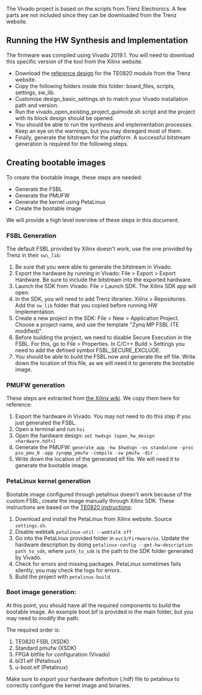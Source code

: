 The Vivado project is based on the scripts from Trenz Electronics.
A few parts are not included since they can be downloaded from the Trenz website.

## Running the HW Synthesis and Implementation

The firmware was compiled using Vivado 2019.1. You will need to download this
specific version of the tool from the Xilinx website.

* Download the [reference design](https://shop.trenz-electronic.de/en/Download/?path=Trenz_Electronic/Modules_and_Module_Carriers/4x5/TE0820/Reference_Design/2018.3/test_board) for the TE0820 module from the Trenz website.
* Copy the following folders inside this folder: board\_files, scripts, settings, sw\_lib.
* Customise design\_basic\_settings.sh to match your Vivado installation path and version.
* Run the vivado\_open\_existing\_project\_guimode.sh script and the project with its block design should be opened.
* You should be able to run the synthesis and implementation processes. Keep an
  eye on the warnings, but you may disregard most of them.
* Finally, generate the bitstream for the platform. A successful bitstream
  generation is required for the following steps.

## Creating bootable images

To create the bootable image, these steps are needed:
 - Generate the FSBL
 - Generate the PMUFW
 - Generate the kernel using PetaLinux
 - Create the bootable image

We will provide a high level overview of these steps in this document.

### FSBL Generation
The default FSBL provided by Xilinx doesn't work, use the one provided by Trenz
in their `sw\_lib`:

1. Be sure that you were able to generate the bitstream in Vivado.
2. Export the hardware by running in Vivado: File > Export > Export Hardware. Be
   sure to include the bitstream into the exported hardware.
3. Launch the SDK from Vivado: File > Launch SDK. The Xilinx SDK app will open.
4. In the SDK, you will need to add Trenz libraries: Xilinx > Repositories. Add
   the `sw_lib` folder that you copied before running HW Implementation.
5. Create a new project in the SDK: File > New > Application Project. Choose a
   project name, and use the template "Zynq MP FSBL (TE modified)".
6. Before building the project, we need to disable Secure Execution in the FSBL.
   For this, go to File > Properties. In C/C++ Build > Settings you need to add
   the defined symbol FSBL_SECURE_EXCLUDE.
7. You should be able to build the FSBL now and generate the elf file. Write
   down the location of this file, as we will need it to generate the bootable
   image.

### PMUFW generation
These steps are extracted from [the Xilinx
wiki](https://xilinx-wiki.atlassian.net/wiki/spaces/A/pages/18842462/Build+PMU+Firmware).
We copy them here for reference:

1. Export the hardware in Vivado. You may not need to do this step if you just
   generated the FSBL.
2. Open a terminal and run `hsi`
3. Open the hardware design: `set hwdsgn [open_hw_design <hardware.hdf>]`
4. Generate the PMUFW: `generate_app -hw $hwdsgn -os standalone -proc
   psu_pmu_0 -app zynqmp_pmufw -compile -sw pmufw -dir .`
5. Write down the location of the generated elf file. We will need it to
   generate the bootable image.

### PetaLinux kernel generation

Bootable image configured through petalinux doesn't work because of the custom FSBL, create the image manually through Xilinx SDK.
These instructions are based on the [TE0820
instructions](https://wiki.trenz-electronic.de/display/PD/PetaLinux+KICKstart):
1. Download and install the PetaLinux from Xilinx website. Source `settings.sh`.
2. Disable webtalk `petalinux-util --webtalk off`
3. Go into the PetaLinux provided folder in `ovc3/Firmware/os`. Update the
   hardware description by doing `petalinux-config --get-hw-description
   path_to_sdk`, where `path_to_sdk` is the path to the SDK folder generated by
   Vivado.
4. Check for errors and missing packages. PetaLinux sometimes fails silently,
   you may check the logs for errors.
5. Build the project with `petalinux-build`.

### Boot image generation:
At this point, you should have all the required components to build the bootable
image.  An example boot.bif is provided in the main folder, but you may need to
modify the path.

The required order is:
1. TE0820 FSBL (XSDK)
2. Standard pmufw (XSDK)
3. FPGA bitfile for configuration (Vivado)
4. bl31.elf (Petalinux)
5. u-boot.elf (Petalinux)

Make sure to export your hardware definition (.hdf) file to petalinux to correctly configure the kernel image and binaries.
